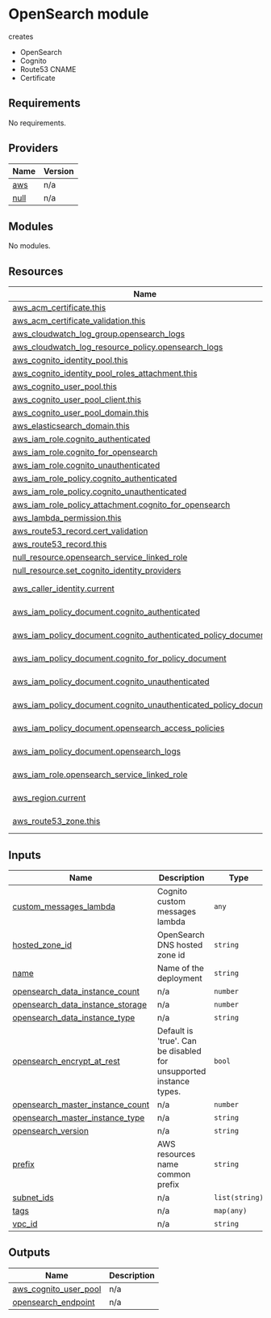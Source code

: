 <!-- BEGIN_TF_DOCS -->
# OpenSearch module

creates
* OpenSearch
* Cognito
* Route53 CNAME
* Certificate

## Requirements

No requirements.

## Providers

| Name | Version |
|------|---------|
| <a name="provider_aws"></a> [aws](#provider\_aws) | n/a |
| <a name="provider_null"></a> [null](#provider\_null) | n/a |

## Modules

No modules.

## Resources

| Name | Type |
|------|------|
| [aws_acm_certificate.this](https://registry.terraform.io/providers/hashicorp/aws/latest/docs/resources/acm_certificate) | resource |
| [aws_acm_certificate_validation.this](https://registry.terraform.io/providers/hashicorp/aws/latest/docs/resources/acm_certificate_validation) | resource |
| [aws_cloudwatch_log_group.opensearch_logs](https://registry.terraform.io/providers/hashicorp/aws/latest/docs/resources/cloudwatch_log_group) | resource |
| [aws_cloudwatch_log_resource_policy.opensearch_logs](https://registry.terraform.io/providers/hashicorp/aws/latest/docs/resources/cloudwatch_log_resource_policy) | resource |
| [aws_cognito_identity_pool.this](https://registry.terraform.io/providers/hashicorp/aws/latest/docs/resources/cognito_identity_pool) | resource |
| [aws_cognito_identity_pool_roles_attachment.this](https://registry.terraform.io/providers/hashicorp/aws/latest/docs/resources/cognito_identity_pool_roles_attachment) | resource |
| [aws_cognito_user_pool.this](https://registry.terraform.io/providers/hashicorp/aws/latest/docs/resources/cognito_user_pool) | resource |
| [aws_cognito_user_pool_client.this](https://registry.terraform.io/providers/hashicorp/aws/latest/docs/resources/cognito_user_pool_client) | resource |
| [aws_cognito_user_pool_domain.this](https://registry.terraform.io/providers/hashicorp/aws/latest/docs/resources/cognito_user_pool_domain) | resource |
| [aws_elasticsearch_domain.this](https://registry.terraform.io/providers/hashicorp/aws/latest/docs/resources/elasticsearch_domain) | resource |
| [aws_iam_role.cognito_authenticated](https://registry.terraform.io/providers/hashicorp/aws/latest/docs/resources/iam_role) | resource |
| [aws_iam_role.cognito_for_opensearch](https://registry.terraform.io/providers/hashicorp/aws/latest/docs/resources/iam_role) | resource |
| [aws_iam_role.cognito_unauthenticated](https://registry.terraform.io/providers/hashicorp/aws/latest/docs/resources/iam_role) | resource |
| [aws_iam_role_policy.cognito_authenticated](https://registry.terraform.io/providers/hashicorp/aws/latest/docs/resources/iam_role_policy) | resource |
| [aws_iam_role_policy.cognito_unauthenticated](https://registry.terraform.io/providers/hashicorp/aws/latest/docs/resources/iam_role_policy) | resource |
| [aws_iam_role_policy_attachment.cognito_for_opensearch](https://registry.terraform.io/providers/hashicorp/aws/latest/docs/resources/iam_role_policy_attachment) | resource |
| [aws_lambda_permission.this](https://registry.terraform.io/providers/hashicorp/aws/latest/docs/resources/lambda_permission) | resource |
| [aws_route53_record.cert_validation](https://registry.terraform.io/providers/hashicorp/aws/latest/docs/resources/route53_record) | resource |
| [aws_route53_record.this](https://registry.terraform.io/providers/hashicorp/aws/latest/docs/resources/route53_record) | resource |
| [null_resource.opensearch_service_linked_role](https://registry.terraform.io/providers/hashicorp/null/latest/docs/resources/resource) | resource |
| [null_resource.set_cognito_identity_providers](https://registry.terraform.io/providers/hashicorp/null/latest/docs/resources/resource) | resource |
| [aws_caller_identity.current](https://registry.terraform.io/providers/hashicorp/aws/latest/docs/data-sources/caller_identity) | data source |
| [aws_iam_policy_document.cognito_authenticated](https://registry.terraform.io/providers/hashicorp/aws/latest/docs/data-sources/iam_policy_document) | data source |
| [aws_iam_policy_document.cognito_authenticated_policy_document](https://registry.terraform.io/providers/hashicorp/aws/latest/docs/data-sources/iam_policy_document) | data source |
| [aws_iam_policy_document.cognito_for_policy_document](https://registry.terraform.io/providers/hashicorp/aws/latest/docs/data-sources/iam_policy_document) | data source |
| [aws_iam_policy_document.cognito_unauthenticated](https://registry.terraform.io/providers/hashicorp/aws/latest/docs/data-sources/iam_policy_document) | data source |
| [aws_iam_policy_document.cognito_unauthenticated_policy_document](https://registry.terraform.io/providers/hashicorp/aws/latest/docs/data-sources/iam_policy_document) | data source |
| [aws_iam_policy_document.opensearch_access_policies](https://registry.terraform.io/providers/hashicorp/aws/latest/docs/data-sources/iam_policy_document) | data source |
| [aws_iam_policy_document.opensearch_logs](https://registry.terraform.io/providers/hashicorp/aws/latest/docs/data-sources/iam_policy_document) | data source |
| [aws_iam_role.opensearch_service_linked_role](https://registry.terraform.io/providers/hashicorp/aws/latest/docs/data-sources/iam_role) | data source |
| [aws_region.current](https://registry.terraform.io/providers/hashicorp/aws/latest/docs/data-sources/region) | data source |
| [aws_route53_zone.this](https://registry.terraform.io/providers/hashicorp/aws/latest/docs/data-sources/route53_zone) | data source |

## Inputs

| Name | Description | Type | Default | Required |
|------|-------------|------|---------|:--------:|
| <a name="input_custom_messages_lambda"></a> [custom\_messages\_lambda](#input\_custom\_messages\_lambda) | Cognito custom messages lambda | `any` | n/a | yes |
| <a name="input_hosted_zone_id"></a> [hosted\_zone\_id](#input\_hosted\_zone\_id) | OpenSearch DNS hosted zone id | `string` | n/a | yes |
| <a name="input_name"></a> [name](#input\_name) | Name of the deployment | `string` | n/a | yes |
| <a name="input_opensearch_data_instance_count"></a> [opensearch\_data\_instance\_count](#input\_opensearch\_data\_instance\_count) | n/a | `number` | `0` | no |
| <a name="input_opensearch_data_instance_storage"></a> [opensearch\_data\_instance\_storage](#input\_opensearch\_data\_instance\_storage) | n/a | `number` | `10` | no |
| <a name="input_opensearch_data_instance_type"></a> [opensearch\_data\_instance\_type](#input\_opensearch\_data\_instance\_type) | n/a | `string` | `"t3.small.elasticsearch"` | no |
| <a name="input_opensearch_encrypt_at_rest"></a> [opensearch\_encrypt\_at\_rest](#input\_opensearch\_encrypt\_at\_rest) | Default is 'true'. Can be disabled for unsupported instance types. | `bool` | `true` | no |
| <a name="input_opensearch_master_instance_count"></a> [opensearch\_master\_instance\_count](#input\_opensearch\_master\_instance\_count) | n/a | `number` | `0` | no |
| <a name="input_opensearch_master_instance_type"></a> [opensearch\_master\_instance\_type](#input\_opensearch\_master\_instance\_type) | n/a | `string` | `"t3.small.elasticsearch"` | no |
| <a name="input_opensearch_version"></a> [opensearch\_version](#input\_opensearch\_version) | n/a | `string` | `"OpenSearch_1.0"` | no |
| <a name="input_prefix"></a> [prefix](#input\_prefix) | AWS resources name common prefix | `string` | `"workload-"` | no |
| <a name="input_subnet_ids"></a> [subnet\_ids](#input\_subnet\_ids) | n/a | `list(string)` | n/a | yes |
| <a name="input_tags"></a> [tags](#input\_tags) | n/a | `map(any)` | `{}` | no |
| <a name="input_vpc_id"></a> [vpc\_id](#input\_vpc\_id) | n/a | `string` | n/a | yes |

## Outputs

| Name | Description |
|------|-------------|
| <a name="output_aws_cognito_user_pool"></a> [aws\_cognito\_user\_pool](#output\_aws\_cognito\_user\_pool) | n/a |
| <a name="output_opensearch_endpoint"></a> [opensearch\_endpoint](#output\_opensearch\_endpoint) | n/a |
<!-- END_TF_DOCS -->